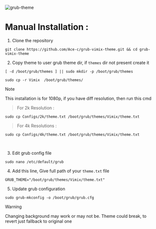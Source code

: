![grub-theme](https://github.com/user-attachments/assets/115946bd-191d-413e-b234-45ca950d1226)

# Manual Installation :
1. Clone the repository
```
git clone https://github.com/Ace-c/grub-vimix-theme.git && cd grub-vimix-theme
```
2. Copy theme to user grub theme dir, if `themes` dir not present create it
```
[ -d /boot/grub/themes ] || sudo mkdir -p /boot/grub/themes 
```
```
sudo cp -r Vimix  /boot/grub/themes/
```
> [!NOTE]
> This installation is for 1080p, if you have diff resolution, then run this cmd

> For 2k Resolution :
```
sudo cp Configs/2k/theme.txt /boot/grub/themes/Vimix/theme.txt
```
> For 4k Resolutions :
```
sudo cp Configs/4k/theme.txt /boot/grub/themes/Vimix/theme.txt
```
&nbsp;

3. Edit grub config file 
```
sudo nano /etc/default/grub
```
4. Add this line, Give full path of your ``theme.txt`` file
```
GRUB_THEME="/boot/grub/themes/Vimix/theme.txt"
```
5. Update grub configuration 
```
sudo grub-mkconfig -o /boot/grub/grub.cfg
```

  
> [!WARNING]
> Changing background may work or may not be. Theme could break, to revert just fallback to original one
